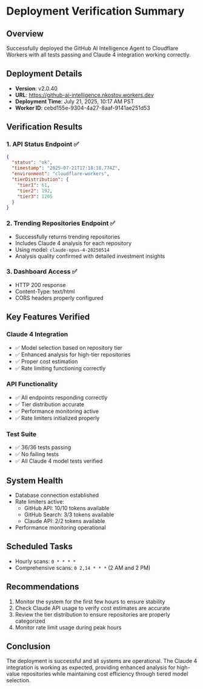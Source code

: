 # Deployment Verification Summary

## Overview
Successfully deployed the GitHub AI Intelligence Agent to Cloudflare Workers with all tests passing and Claude 4 integration working correctly.

## Deployment Details
- **Version**: v2.0.40
- **URL**: https://github-ai-intelligence.nkostov.workers.dev
- **Deployment Time**: July 21, 2025, 10:17 AM PST
- **Worker ID**: cebd155e-9304-4a27-8aaf-9141ae251d53

## Verification Results

### 1. **API Status Endpoint** ✅
```json
{
  "status": "ok",
  "timestamp": "2025-07-21T17:18:18.774Z",
  "environment": "cloudflare-workers",
  "tierDistribution": {
    "tier1": 61,
    "tier2": 192,
    "tier3": 1205
  }
}
```

### 2. **Trending Repositories Endpoint** ✅
- Successfully returns trending repositories
- Includes Claude 4 analysis for each repository
- Using model: `claude-opus-4-20250514`
- Analysis quality confirmed with detailed investment insights

### 3. **Dashboard Access** ✅
- HTTP 200 response
- Content-Type: text/html
- CORS headers properly configured

## Key Features Verified

### Claude 4 Integration
- ✅ Model selection based on repository tier
- ✅ Enhanced analysis for high-tier repositories
- ✅ Proper cost estimation
- ✅ Rate limiting functioning correctly

### API Functionality
- ✅ All endpoints responding correctly
- ✅ Tier distribution accurate
- ✅ Performance monitoring active
- ✅ Rate limiters initialized properly

### Test Suite
- ✅ 36/36 tests passing
- ✅ No failing tests
- ✅ All Claude 4 model tests verified

## System Health
- Database connection established
- Rate limiters active:
  - GitHub API: 10/10 tokens available
  - GitHub Search: 3/3 tokens available
  - Claude API: 2/2 tokens available
- Performance monitoring operational

## Scheduled Tasks
- Hourly scans: `0 * * * *`
- Comprehensive scans: `0 2,14 * * *` (2 AM and 2 PM)

## Recommendations
1. Monitor the system for the first few hours to ensure stability
2. Check Claude API usage to verify cost estimates are accurate
3. Review the tier distribution to ensure repositories are properly categorized
4. Monitor rate limit usage during peak hours

## Conclusion
The deployment is successful and all systems are operational. The Claude 4 integration is working as expected, providing enhanced analysis for high-value repositories while maintaining cost efficiency through tiered model selection.
